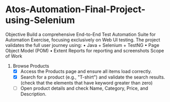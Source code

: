 # Atos-Automation-Final-Project-using-Selenium 
Objective
Build a comprehensive End-to-End Test Automation Suite for Automation Exercise, focusing
exclusively on Web UI testing.
The project validates the full user journey using:
• Java + Selenium + TestNG
• Page Object Model (POM)
• Extent Reports for reporting and screenshots
Scope of Work <br/>
1. Browse Products <br/>
   - [X] Access the Products page and ensure all items load correctly.
   - [X] Search for a product (e.g., "T-shirt") and validate the search results.(check that the elements that have keyword greater than zero)
   - [ ] Open product details and check Name, Category, Price, and Description.
